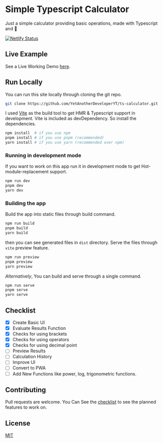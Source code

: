 # Simple Typescript Calculator

Just a simple calculator providing basic operations, made with Typescript and 💖

[![Netlify Status](https://api.netlify.com/api/v1/badges/f37e66e4-a553-4c14-804d-5a336be33699/deploy-status)](https://app.netlify.com/sites/ts-calculator-yad/deploys)

## Live Example

See a Live Working Demo [here](https://ts-calculator-yad.netlify.app/).

## Run Locally

You can run this site locally through cloning the git repo.

```bash
git clone https://github.com/YetAnotherDeveloperYT/ts-calculator.git
```

I used [Vite](https://vitejs.dev/) as the build tool to get HMR & Typescript support in development. Vite is included as devDependency. So install the dependencies.

```bash
npm install  # if you use npm
pnpm install # if you use pnpm (recommended)
yarn install # if you use yarn (recommended over npm)
```

### Running in development mode

If you want to work on this app run it in development mode to get Hot-module-replacement support.

```bash
npm run dev
pnpm dev
yarn dev
```

### Building the app

Build the app into static files through build command.

```bash
npm run build
pnpm build
yarn build
```

then you can see generated files in `dist` directory. Serve the files through `vite` preview feature.

```bash
npm run preview
pnpm preview
yarn preview
```

_Alternatively_, You can build and serve through a single command.

```bash
npm run serve
pnpm serve
yarn serve
```

## Checklist

- [x] Create Basic UI
- [x] Evaluate Results Function
- [x] Checks for using brackets
- [x] Checks for using operators
- [x] Checks for using decimal point
- [ ] Preview Results
- [ ] Calculation History
- [ ] Improve UI
- [ ] Convert to PWA
- [ ] Add New Functions like power, log, trigonometric functions.

## Contributing

Pull requests are welcome. You Can See the [checklist](#checklist) to see the planned features to work on.

## License

[MIT](https://choosealicense.com/licenses/mit/)

